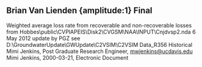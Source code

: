 ## Brian Van Lienden {amplitude:1} Final
Weighted average loss rate from recoverable and non-recoverable losses from Hobbes\public\CVPIAPEIS\Disk2\CVGSM\NAA\INPUT\Cnjdvsp2.nda     6 May 2012 update by PGZ see D:\GroundwaterUpdate\GWUpdate\C2VSIM\C2VSIM Data_R356 Historical
Mimi Jenkins, Post Graduate Research Engineer, mwjenkins@ucdavis.edu
Mimi Jenkins, 2000-03-21, Electronic Document
